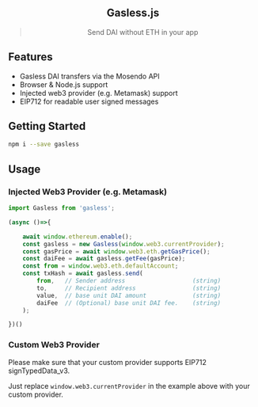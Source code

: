 <div align="center">
  <h2>Gasless.js</h2>
  <blockquote>Send DAI without ETH in your app</blockquote>
</div>

## Features

- Gasless DAI transfers via the Mosendo API
- Browser & Node.js support
- Injected web3 provider (e.g. Metamask) support
- EIP712 for readable user signed messages

## Getting Started
```sh
npm i --save gasless
```

## Usage

### Injected Web3 Provider (e.g. Metamask)

```js
import Gasless from 'gasless';

(async ()=>{

    await window.ethereum.enable();
    const gasless = new Gasless(window.web3.currentProvider);
    const gasPrice = await window.web3.eth.getGasPrice();
    const daiFee = await gasless.getFee(gasPrice);
    const from = window.web3.eth.defaultAccount;
    const txHash = await gasless.send(
        from,   // Sender address                   (string)
        to,     // Recipient address                (string)
        value,  // base unit DAI amount             (string)
        daiFee  // (Optional) base unit DAI fee.    (string)
    );

})()
```

### Custom Web3 Provider

Please make sure that your custom provider supports EIP712 signTypedData_v3.

Just replace `window.web3.currentProvider` in the example above with your custom provider.